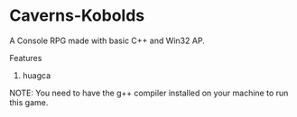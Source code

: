 # Caverns-Kobolds

A Console RPG made with basic C++ and Win32 AP.

Features
1. huagca

NOTE: You need to have the g++ compiler installed on your machine to run this game.


